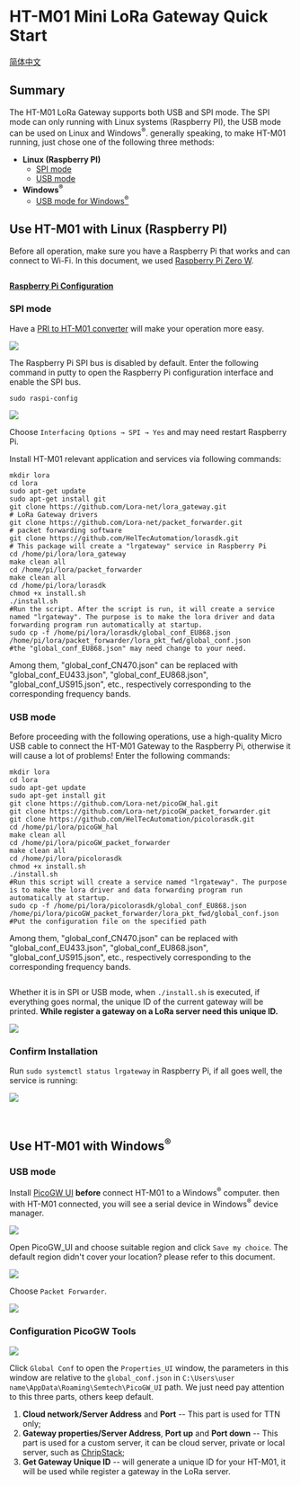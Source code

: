 # HT-M01 Mini LoRa Gateway Quick Start
[简体中文](https://heltec-automation.readthedocs.io/zh_CN/latest/gateway/ht-m01/qucik_start.html)
## Summary

The HT-M01 LoRa Gateway supports both USB and SPI mode. The SPI mode can only running with Linux systems (Raspberry PI), the USB mode can be used on Linux and Windows<sup>®</sup>. generally speaking, to make HT-M01 running, just chose one of the following three methods:

- **Linux (Raspberry PI)**
  - [SPI mode](#spi-mode)
  - [USB mode](#usb-mode)
- **Windows<sup>®</sup>**
  - [USB mode for Windows<sup>®</sup>](#use-ht-m01-with-windows-sup-sup)



## Use HT-M01 with Linux (Raspberry PI)

Before all operation, make sure you have a Raspberry Pi that works and can connect to Wi-Fi. In this document, we used [Raspberry Pi Zero W](https://www.raspberrypi.org/products/raspberry-pi-zero-w/).

```Tip:: As we tested, Raspberry Pi 2, 3, 3B are also worked.

```

**[Raspberry Pi Configuration]()**

### SPI mode

Have a [PRI to HT-M01 converter](https://heltec.org/product/m01-converter/) will make your operation more easy.

![](img/quick_start/01.png)

The Raspberry Pi SPI bus is disabled by default. Enter the following command in putty to open the Raspberry Pi configuration interface and enable the SPI bus.

`sudo raspi-config`

![](img/quick_start/02.png)

Choose `Interfacing Options → SPI → Yes` and may need restart Raspberry Pi.

Install HT-M01 relevant application and services via following commands:

```shell
mkdir lora
cd lora
sudo apt-get update
sudo apt-get install git
git clone https://github.com/Lora-net/lora_gateway.git
# LoRa Gateway drivers
git clone https://github.com/Lora-net/packet_forwarder.git
# packet forwarding software
git clone https://github.com/HelTecAutomation/lorasdk.git
# This package will create a "lrgateway" service in Raspberry Pi
cd /home/pi/lora/lora_gateway
make clean all
cd /home/pi/lora/packet_forwarder
make clean all
cd /home/pi/lora/lorasdk
chmod +x install.sh 
./install.sh
#Run the script. After the script is run, it will create a service named "lrgateway". The purpose is to make the lora driver and data forwarding program run automatically at startup.
sudo cp -f /home/pi/lora/lorasdk/global_conf_EU868.json /home/pi/lora/packet_forwarder/lora_pkt_fwd/global_conf.json
#the "global_conf_EU868.json" may need change to your need.
```

Among them, "global_conf_CN470.json" can be replaced with "global_conf_EU433.json", "global_conf_EU868.json", "global_conf_US915.json", etc., respectively corresponding to the corresponding frequency bands.

### USB mode

Before proceeding with the following operations, use a high-quality Micro USB cable to connect the HT-M01 Gateway to the Raspberry Pi, otherwise it will cause a lot of problems! Enter the following commands:

``` shell
mkdir lora
cd lora
sudo apt-get update
sudo apt-get install git
git clone https://github.com/Lora-net/picoGW_hal.git
git clone https://github.com/Lora-net/picoGW_packet_forwarder.git
git clone https://github.com/HelTecAutomation/picolorasdk.git
cd /home/pi/lora/picoGW_hal
make clean all
cd /home/pi/lora/picoGW_packet_forwarder
make clean all
cd /home/pi/lora/picolorasdk
chmod +x install.sh
./install.sh
#Run this script will create a service named "lrgateway". The purpose is to make the lora driver and data forwarding program run automatically at startup.
sudo cp -f /home/pi/lora/picolorasdk/global_conf_EU868.json /home/pi/lora/picoGW_packet_forwarder/lora_pkt_fwd/global_conf.json
#Put the configuration file on the specified path
```

Among them, "global_conf_CN470.json" can be replaced with "global_conf_EU433.json", "global_conf_EU868.json", "global_conf_US915.json", etc., respectively corresponding to the corresponding frequency bands.

```Tip:: The "global_conf.json" file determines the listening frequency of the gateway, which is the key to a node can successfully communicate with the gateway!

```

Whether it is in SPI or USB mode, when `./install.sh` is executed, if everything goes normal, the unique ID of the current gateway will be printed. **While register a gateway on a LoRa server need this unique ID.**

![](img/quick_start/08.png)

### Confirm Installation

Run `sudo systemctl status lrgateway` in Raspberry Pi, if all goes well, the service is running:

![](img/quick_start/03.png)

&nbsp;

## Use HT-M01 with Windows<sup>®</sup>

### USB mode

Install [PicoGW UI](http://resource.heltec.cn/download/HT-M01/PicoGW_UI_Release_V1.0.3.4.zip) **before** connect HT-M01 to a Windows<sup>®</sup> computer. then with HT-M01 connected, you will see a serial device in Windows<sup>®</sup> device manager.

![](img/quick_start/04.png)

Open PicoGW_UI and choose suitable region and click `Save my choice`. The default region didn't cover your location? please refer to this document.

![](img/quick_start/05.png)

Choose `Packet Forwarder`.

![](img/quick_start/06.png)

### Configuration PicoGW Tools

![](img/quick_start/07.png)

Click `Global Conf` to open the `Properties_UI` window, the parameters in this window are relative to the `global_conf.json` in `C:\Users\user name\AppData\Roaming\Semtech\PicoGW_UI` path. We just need pay attention to this three parts, others keep default.

1.  **Cloud network/Server Address** and **Port** -- This part is used for TTN only;
2. **Gateway properties/Server Address**, **Port up** and **Port down** -- This part is used for a custom server, it can be cloud server, private or local server, such as [ChripStack](https://www.chirpstack.io/);
3. **Get Gateway Unique ID** -- will generate a unique ID for your HT-M01, it will be used while register a gateway in the LoRa server.

``` Note:: the Unique ID generated by PicoGW UI and Raspberry Pi are different. Because the Unique ID from PicoGW UI is relative to HT-M01's STM32 chip. Raspberry Pi use self's ethernet Mac address.

```
